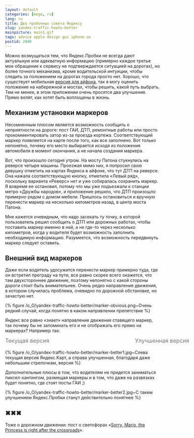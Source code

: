 ```yaml
---
layout: default
categories: [mega, ru]
lang: ru
title: Два пробочных совета Яндексу
slug: yandex-traffic-howto-better
mainpicture: main1.gif
tags: advice apple design gui iphone ux 
postid: 2840
---
```



Можно возмущаться тем, что Яндекс.Пробки не всегда дают актуальную или адекватную информацию (примерно каждое третье мое обращение к сервису не подтверждается ситуацией на дорогах), но более точного механизма, кроме водительской интуиции, чтобы следить за положением на дорогах города просто нет. Хорошо, что существует мобильная <a href="http://itunes.apple.com/ru/app/id313877526?mt=8">версия для айфона</a>, так я могу оценить положение на набережной и мостах, чтобы решить, какой путь выбрать. Тем не менее, в этом приложении очень просятся два улучшения. Прямо вопят, как хотят быть воплощены в жизнь.<!--more-->



## Механизм установки маркеров

Несомненным плюсом является возможность сообщить о неприятности на дороге: пост ГАИ, ДТП, ремонтные работы или просто прокомментировать затор из-за проезда кортежа. Соответствующий маркер появляется на карте после того, как все заполнено. Вот только непонятно, почему его место выбирается исходя из положения автомобиля в момент окончания, а не начала создания маркера.

Вот, что произошло сегодня утром. На мосту Патона стукнулись на реверсе четыре машины. Проезжая мимо них, я попросил свою девушку отметить на картах Яндекса в айфоне, что тут ДТП на реверсе. Она нажала соответствующую кнопку, отметила «Левый ряд», поскольку варианта «Реверс» нет и уже собиралась сохранить маркер. Я вовремя ее остановил, потому что мы уже подъезжали к станции метро «Дружбы народов», и приложение решило, что ДТП произошло примерно рядом с домом мебели. Пришлось остановиться и вручную перенести маркер на несколько километров назад, в центр моста Патона.

Мне кажется очевидным, что надо засекать ту точку, в которой пользователь решил сообщить о ДТП или дорожных работах, чтобы поставить маркер именно в ней, а не где-то через несколько километров, когда у водителя будет возможность заполнить необходимую информацию. Разумеется, что возможность передвинуть маркер следует оставить.



## Внешний вид маркеров

Даже если водитель удосужится перенести маркер примерно туда, где он встретил преграду на пути, все равно скорее всего окажется, что там двухстороннее движение, поэтому непонятно с какой стороны дороги стоит быть внимательнее. Очень редко направление движения, в котором случилась проблема, очевидно по дорожной обстановке, но зачастую нет.



{% figure /o_O/yandex-traffic-howto-better/marker-obvious.png~Очень редкий случай, когда понятно в каком направлении препятствие %}



Яндекс все равно «знает» направление движения ставящего маркер, так почему бы не запоминать его и не отображать его прямо на маркерах? Например так:

<div style="font-size:18px; color:#777; width:848px;padding-bottom:5px;"><div style="width:423px;float:left;">Текущая версия</div><div>Улучшенная версия</div></div>


{% figure /o_O/yandex-traffic-howto-better/marker-better1.jpg~Слева текущая версия Яндекс.Карт, а справа улучшенная, благодаря даже небольшим стрелочкам, версия %}



Дополнительные плюсы в том, что водителям не придется заниматься пиксел-хантингом, размещая маркеры и в том, что даже на развязках будет понятно, где стоят посты ГАИ ;)



{% figure /o_O/yandex-traffic-howto-better/marker-better2.jpg~С таким улучшением Яндекс.Пробки станут действительно понятнее %}





## ✖✖✖

Тоже о дорожном движении: пост о светофорах «<a href="/mega/ru/2009/sorry-mario-the-princess-is-right-after-the-crossroads/">Sorry, Mario, the Princess is right after the crossroads</a>».